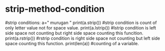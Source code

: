 # strip-method-condition
#strip conditions:
a="   murugan   "
print(a.strip())    #strip condition is count of only letter value not for space value.
print(a.lstrip())   #lstrip condition is left side space not counting but right side space counting this funcition.
print(a.rstrip())   #rstrip condition is right side space not counting but left side space counting this function.
print(len(a))       #counting of a variable.
